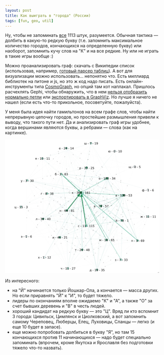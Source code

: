 ```yaml
---
layout: post
title: Как выиграть в "города" (России)
tags: [fun, geo, util]
---
```

Ну, чтобы не запоминать [все](https://ru.wikipedia.org/wiki/%D0%A1%D0%BF%D0%B8%D1%81%D0%BE%D0%BA_%D0%B3%D0%BE%D1%80%D0%BE%D0%B4%D0%BE%D0%B2_%D0%A0%D0%BE%D1%81%D1%81%D0%B8%D0%B8) 1113 штук, разумеется. Обычная тактика — долбить в какую-то редкую букву (т.е. запомнить максимальное количество городов, кончающихся на определенную букву) или наоборот, запомнить кучу слов на "К" и на все редкие. Ну или не играть в такие игры вообще :)

Можно проанализировать граф: скачать с Википедии список (использовав, например, [готовый парсер таблиц](https://wikitable2csv.ggor.de/)). А вот для визуализации можно использовать... непонятно что. Есть миллиард библиотек на питоне и js, но это ж код надо писать. Есть онлайн-инструменты типа [CosmoGraph](https://cosmograph.app), но опций там кот наплакал. Пришлось расчехлять Gephi, чтобы обнаружить, что в нем [нельзя отобразить нормально петли](https://github.com/gephi/gephi/issues/1480) или [экспортировать в GraphViz](https://github.com/gephi/gephi/issues/1986). Но лучше я ничего не нашел (если есть что-то прикольное, посоветуйте, пожалуйста).

У меня была идея найти гамильтонов на всем графе слов, чтобы найти непрерывную цепочку городов, но простейшие размышления привели к выводу, что такого пути нет. Да и анализировать граф игры удобнее, когда вершинами являются буквы, а ребрами — слова (как на картинке).

![](/assets/images/words_graph.png)

Из интересного:
- на "Й" начинается только Йошкар-Ола, а кончается — масса других. Но если приравнять "Й" к "И", то будет тяжело.
- лидеры по окончаниям вполне ожидаемо "К" и "А", а также "О" за счет бывших деревень и "В" в честь людей.
- хороший кандидат на редкую букву — это "Ц". Вряд ли кто вспомнит 3 города: Цивильск, Цимлянск и Циолковский, а вот запомнить самому Череповец, Люберцы, Елец, Луховицы, Сланцы — легко (и еще 10 будет в запасе).
- еще можно попробовать долбиться в букву "Я", но там 15 кончающихся против 11 начинающихся — надо будет специально запоминать (впрочем, кроме Якутска и Ярославля без подготовки тяжело что-то назвать).

